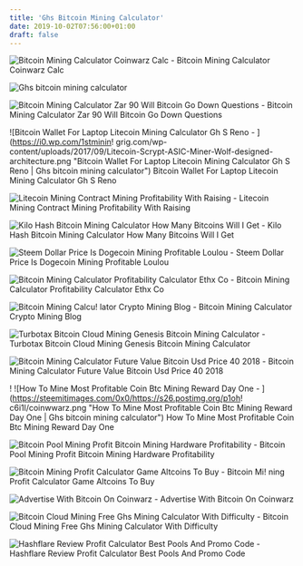 ```yaml
---
title: 'Ghs Bitcoin Mining Calculator'
date: 2019-10-02T07:56:00+01:00
draft: false
---
```


![Bitcoin Mining Calculator Coinwarz Calc - ](https://www.mineyourownbitcoins.com/business/mining-calculators/CoinWarz-T.png "Bitcoin Mining Calculator Coinwarz Calc | Ghs bitcoin mining calculator") Bitcoin Mining Calculator Coinwarz Calc

![Ghs bitcoin mining calculator](http://cryptomining-blog.com/wp-content/uploads/2017/01/pascalcoin-calculator-580x301.jpg "Ghs bitcoin mining calculator") 

![Bitcoin Mining Calculator Zar 90 Will Bitcoin Go Down Questions - ](https://www.krypto-trading.com/wp-content/uploads/2017/07/ether-mining-calculator.png "Bitcoin Mining Calculator Zar 90 Will Bitcoin Go Down Questions | Ghs bitcoin mining calculator") Bitcoin Mining Calculator Zar 90 Will Bitcoin Go Down Questions

![Bitcoin Wallet For Laptop Litecoin Mining Calculator Gh S Reno - ](https://i0.wp.com/1stminin!   grig.com/wp-content/uploads/2017/09/Litecoin-Scrypt-ASIC-Miner-Wolf-designed-architecture.png "Bitcoin Wallet For Laptop Litecoin Mining Calculator Gh S Reno | Ghs bitcoin mining calculator") Bitcoin Wallet For Laptop Litecoin Mining Calculator Gh S Reno

![Litecoin Mining Contract Mining Profitability With Raising - ](https://bitcoinsinireland.com/wp-content/uploads/2014/12/bitcoin-difficulty-181214-780x350.png "Litecoin Mining Contract Mining Profitability With Raising | Ghs bitcoin mining calculator") Litecoin Mining Contract Mining Profitability With Raising

![Kilo Hash Bitcoin Mining Calculator How Many Bitcoins Will I Get - ](https://s3-us-west-2.amazonaws.com/cdn.ceo.ca/1cufc7t-bitcoinhashrate.PNG "Kilo Hash Bitcoin Minin!   g Calculator How Many Bitcoins Will I Get | Ghs bitcoin mining!    calculator") Kilo Hash Bitcoin Mining Calculator How Many Bitcoins Will I Get

![Steem Dollar Price Is Dogecoin Mining Profitable Loulou - ](https://steemitimages.com/0x0/https://s31.postimg.cc/ekg12aygr/Screenshot_5.jpg "Steem Dollar Price Is Dogecoin Mining Profitable Loulou | Ghs bitcoin mining calculator") Steem Dollar Price Is Dogecoin Mining Profitable Loulou

![Bitcoin Mining Calculator Profitability Calculator Ethx Co - ](https://forum.ethx.co/assets/files/2018-10-10/1539190029-452521-1.jpeg "Bitcoin Mining Calculator Profitability Calculator Ethx Co | Ghs bitcoin mining calculator") Bitcoin Mining Calculator Profitability Calculator Ethx Co

![Bitcoin Mining Calcu!   lator Crypto Mining Blog - ](https://cryptomining-blog.com/wp-content/uploads/2014/01/bitcoin-mining-calculator-quick.jpg "Bitcoin Mining Calculator Crypto Mining Blog | Ghs bitcoin mining calculator") Bitcoin Mining Calculator Crypto Mining Blog

![Turbotax Bitcoin Cloud Mining Genesis Bitcoin Mining Calculator - ](https://s-media-cache-ak0.pinimg.com/originals/c1/62/cc/c162cc47bedc46adf26f5ad2c62c5a96.jpg "Turbotax Bitcoin Cloud Mining Genesis Bitcoin Mining Calculator | Ghs bitcoin mining calculator") Turbotax Bitcoin Cloud Mining Genesis Bitcoin Mining Calculator

![Bitcoin Mining Calculator Future Value Bitcoin Usd Price 40 2018 - ](https://www.8bloggers.com/wp-content/uploads/2017/12/Bitcoin-Mining-Calculator-750x430.jpg "Bitcoin Mining Calculator Future Value Bitcoin Usd Price 40 2018 | Ghs bitcoin mining calculator") Bitcoin Mining Calculator Future Value Bitcoin Usd Price 40 2018

! ![How To Mine Most Profitable Coin Btc Mining Reward Day One - ](https://steemitimages.com/0x0/https://s26.postimg.org/p1oh!   c6i1l/coinwwarz.png "How To Mine Most Profitable Coin Btc Mining Reward Day One | Ghs bitcoin mining calculator") How To Mine Most Profitable Coin Btc Mining Reward Day One

![Bitcoin Pool Mining Profit Bitcoin Mining Hardware Profitability - ](https://steemitimages.com/DQmPyz7QXKkJriziiBFaCa9orab2oRHDG4xh9ZSCq78cYSW/image.png "Bitcoin Pool Mining Profit Bitcoin Mining Hardware Profitability | Ghs bitcoin mining calculator") Bitcoin Pool Mining Profit Bitcoin Mining Hardware Profitability

![Bitcoin Mining Profit Calculator Game Altcoins To Buy - ](http://cryptomining-blog.com/wp-content/uploads/2016/07/siacoin-mining-calculator.jpg "Bitcoin Mining Profit Calculator Game Altcoins To Buy | Ghs bitcoin mining calculator") Bitcoin Mi! ning Profit Calculator Game Altcoins To Buy

![Advertise With Bitcoin On Coinwarz - ](https://www.coinwarz.com/content/images/advertise/p6.png "Advertise With Bitcoin On Coinwarz | Ghs bitcoin mining calculator") Advertise With Bitcoin On Coinwarz

![Bitcoin Cloud Mining Free Ghs Mining Calculator With Difficulty - ](https://sites.google.com/site/freebitcoinsforall/_/rsrc/1472766614338/best-cloud-miners/bestcloudminer-gawminers/FREEBITCOINSFORALL_2015_07_29.png "Bitcoin Cloud Mining Free Ghs Mining Calculator With Difficulty | Ghs bitcoin mining calculator") Bitcoin Cloud Mining Free Ghs Mining Calculator With Difficulty

![Hashflare Review Profit Calculator Best Pools And Promo Code - ](http://cloudminingcom.com/wp-content/uploads/2017/12/plans.png "Hashflare R!   eview Profit Calculator Best Pools And Promo Code | Ghs bitcoin mining !   calculator") Hashflare Review Profit Calculator Best Pools And Promo Code